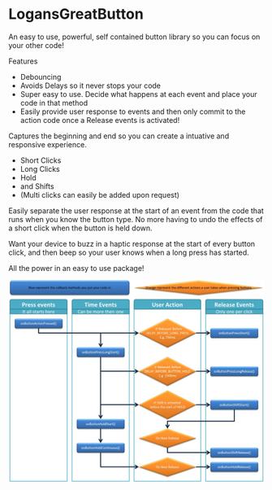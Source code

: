 # LogansGreatButton
An easy to use, powerful, self contained button library so you can focus on your other code! 

Features
 - Debouncing
 - Avoids Delays so it never stops your code
 - Super easy to use. Decide what happens at each event and place your code in that method
 - Easily provide user response to events and then only commit to the action code once a Release events is activated! 
 
 Captures the beginning and end so you can create a intuative and responsive experience.
  - Short Clicks
  - Long Clicks
  - Hold 
  - and Shifts 
  - (Multi clicks can easily be added upon request)

Easily separate the user response at the start of an event from the code that runs when you know the button type.
No more having to undo the effects of a short click when the button is held down.

Want your device to buzz in a haptic response at the start of every button click, and then beep so your user knows when a long press has started. 

All the power in an easy to use package!

![FlowChartImage](extra/EventFlowchart.jpg)
